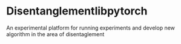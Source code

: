 # Disentanglementlibpytorch
An experimental platform for running experiments and develop new algorithm in the area of disentaglement
